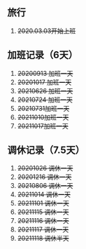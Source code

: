 ## 旅行
1. ~~2020.03.03开始上班~~

## 加班记录（6天）
1. ~~20200913 加班一天~~
2. ~~20201017 加班一天~~
3. ~~20210626 加班一天~~
4. ~~20210724 加班一天~~
5. ~~20210731加班一天~~
6. ~~20211010加班一天~~
7. ~~20211017加班一天~~
## 调休记录（7.5天）
1. ~~20201026 调休一天~~
2. ~~20201216 调休一天~~
3. ~~20210806 调休一天~~
4. ~~20211014 调休一天~~
5. ~~20211101 调休一天~~
6. ~~20211115 调休一天~~
7. ~~20211116 调休一天~~
8. ~~20211117 调休一天~~
9. ~~20211118 调休半天~~

